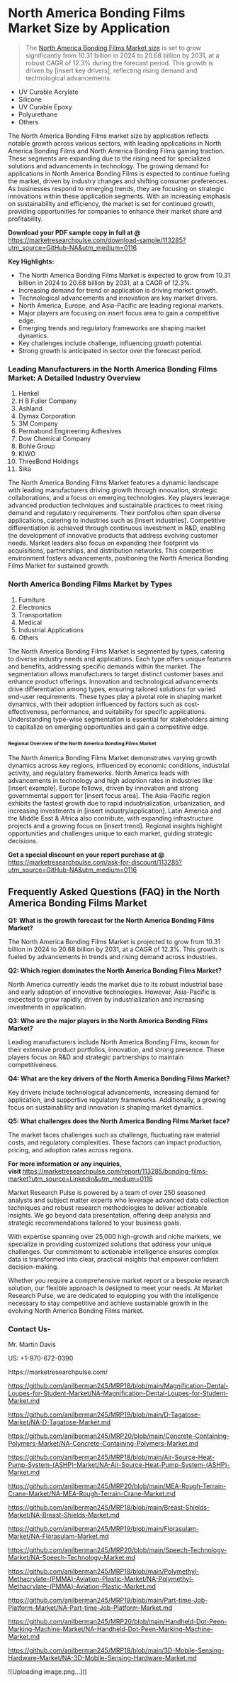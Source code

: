 <h1>North America Bonding Films Market&nbsp;Size by Application</h1><blockquote><p>The <a href="https://marketresearchpulse.com/download-sample/113285?utm_source=GitHub-NA&amp;utm_medium=0116">North America Bonding Films Market size</a> is set to grow significantly from 10.31 billion in 2024 to 20.68 billion by 2031, at a robust CAGR of 12.3% during the forecast period. This growth is driven by [insert key drivers], reflecting rising demand and technological advancements.</p></blockquote><ul><li>UV Curable Acrylate<li> Silicone<li> UV Curable Epoxy<li> Polyurethane<li> Others</li></ul><p>The North America Bonding Films market size by application reflects notable growth across various sectors, with leading applications in North America Bonding Films and North America Bonding Films gaining traction. These segments are expanding due to the rising need for specialized solutions and advancements in technology. The growing demand for applications in North America Bonding Films is expected to continue fueling the market, driven by industry changes and shifting consumer preferences. As businesses respond to emerging trends, they are focusing on strategic innovations within these application segments. With an increasing emphasis on sustainability and efficiency, the market is set for continued growth, providing opportunities for companies to enhance their market share and profitability.</p><p><strong>Download your PDF sample copy in full at @ </strong><a href="https://marketresearchpulse.com/download-sample/113285?utm_source=GitHub-NA&amp;utm_medium=0116">https://marketresearchpulse.com/download-sample/113285?utm_source=GitHub-NA&amp;utm_medium=0116</a></p><p><strong>Key Highlights: </strong></p><ul><li>The North America Bonding Films Market is expected to grow from 10.31 billion in 2024 to 20.68 billion by 2031, at a CAGR of 12.3%.</li><li>Increasing demand for trend or application is driving market growth.</li><li>Technological advancements and innovation are key market drivers.</li><li>North America, Europe, and Asia-Pacific are leading regional markets.</li><li>Major players are focusing on insert focus area to gain a competitive edge.</li><li>Emerging trends and regulatory frameworks are shaping market dynamics.</li><li>Key challenges include challenge, influencing growth potential.</li><li>Strong growth is anticipated in sector over the forecast period.</li></ul><h3>Leading Manufacturers in the North America Bonding Films Market: A Detailed Industry Overview</h3><ol><li>Henkel</li><li>H B Fuller Company</li><li>Ashland</li><li>Dymax Corporation</li><li>3M Company</li><li>Permabond Engineering Adhesives</li><li>Dow Chemical Company</li><li>Bohle Group</li><li>KIWO</li><li>ThreeBond Holdings</li><li>Sika</li></ol><div class="flex max-w-full flex-col flex-grow"><div class="min-h-8 text-message flex w-full flex-col items-end gap-2 whitespace-normal break-words [.text-message+&amp;]:mt-5" dir="auto" data-message-author-role="assistant" data-message-id="fd8432e4-4910-450d-b182-61b7bfb0a01f" data-message-model-slug="gpt-4o"><div class="flex w-full flex-col gap-1 empty:hidden first:pt-[3px]"><div class="markdown prose w-full break-words dark:prose-invert light"><p>The North America Bonding Films Market features a dynamic landscape with leading manufacturers driving growth through innovation, strategic collaborations, and a focus on emerging technologies. Key players leverage advanced production techniques and sustainable practices to meet rising demand and regulatory requirements. Their portfolios often span diverse applications, catering to industries such as [insert industries]. Competitive differentiation is achieved through continuous investment in R&amp;D, enabling the development of innovative products that address evolving customer needs. Market leaders also focus on expanding their footprint via acquisitions, partnerships, and distribution networks. This competitive environment fosters advancements, positioning the North America Bonding Films Market for sustained growth.</p></div></div></div></div><h3>North America Bonding Films Market by Types</h3><ol><li>Furniture<li> Electronics<li> Transportation<li> Medical<li> Industrial Applications<li> Others</li></ol><div class="flex max-w-full flex-col flex-grow"><div class="min-h-8 text-message flex w-full flex-col items-end gap-2 whitespace-normal break-words [.text-message+&amp;]:mt-5" dir="auto" data-message-author-role="assistant" data-message-id="084470be-0bb7-4664-bddf-5156b4f41249" data-message-model-slug="gpt-4o-mini"><div class="flex w-full flex-col gap-1 empty:hidden first:pt-[3px]"><div class="markdown prose w-full break-words dark:prose-invert light"><p>The North America Bonding Films Market is segmented by types, catering to diverse industry needs and applications. Each type offers unique features and benefits, addressing specific demands within the market. The segmentation allows manufacturers to target distinct customer bases and enhance product offerings. Innovation and technological advancements drive differentiation among types, ensuring tailored solutions for varied end-user requirements. These types play a pivotal role in shaping market dynamics, with their adoption influenced by factors such as cost-effectiveness, performance, and suitability for specific applications. Understanding type-wise segmentation is essential for stakeholders aiming to capitalize on emerging opportunities and gain a competitive edge.</p></div></div></div></div><h3><span style="font-size: 11px;">Regional Overview of the North America Bonding Films Market</span></h3><div class="flex max-w-full flex-col flex-grow"><div class="min-h-8 text-message flex w-full flex-col items-end gap-2 whitespace-normal break-words [.text-message+&amp;]:mt-5" dir="auto" data-message-author-role="assistant" data-message-id="e9038762-ce64-4e30-91c9-9bd413514231" data-message-model-slug="gpt-4o-mini"><div class="flex w-full flex-col gap-1 empty:hidden first:pt-[3px]"><div class="markdown prose w-full break-words dark:prose-invert light"><p>The North America Bonding Films Market demonstrates varying growth dynamics across key regions, influenced by economic conditions, industrial activity, and regulatory frameworks. North America leads with advancements in technology and high adoption rates in industries like [insert example]. Europe follows, driven by innovation and strong governmental support for [insert focus area]. The Asia-Pacific region exhibits the fastest growth due to rapid industrialization, urbanization, and increasing investments in [insert industry/application]. Latin America and the Middle East &amp; Africa also contribute, with expanding infrastructure projects and a growing focus on [insert trend]. Regional insights highlight opportunities and challenges unique to each market, guiding strategic decisions.</p></div></div></div></div><p><strong>Get a special discount on your report purchase at @ </strong><a href="https://marketresearchpulse.com/ask-for-discount/113285?utm_source=GitHub-NA&amp;utm_medium=0116">https://marketresearchpulse.com/ask-for-discount/113285?utm_source=GitHub-NA&amp;utm_medium=0116</a></p><h2>Frequently Asked Questions (FAQ) in the North America Bonding Films Market</h2><p><strong>Q1: What is the growth forecast for the North America Bonding Films Market?</strong></p><p>The North America Bonding Films Market is projected to grow from 10.31 billion in 2024 to 20.68 billion by 2031, at a CAGR of 12.3%. This growth is fueled by advancements in trends and rising demand across industries.</p><p><strong>Q2: Which region dominates the North America Bonding Films Market?</strong></p><p>North America currently leads the market due to its robust industrial base and early adoption of innovative technologies. However, Asia-Pacific is expected to grow rapidly, driven by industrialization and increasing investments in application.</p><p><strong>Q3: Who are the major players in the North America Bonding Films Market?</strong></p><p>Leading manufacturers include North America Bonding Films, known for their extensive product portfolios, innovation, and strong presence. These players focus on R&amp;D and strategic partnerships to maintain competitiveness.</p><p><strong>Q4: What are the key drivers of the North America Bonding Films Market?</strong></p><p>Key drivers include technological advancements, increasing demand for application, and supportive regulatory frameworks. Additionally, a growing focus on sustainability and innovation is shaping market dynamics.</p><p><strong>Q5: What challenges does the North America Bonding Films Market face?</strong></p><p>The market faces challenges such as challenge, fluctuating raw material costs, and regulatory complexities. These factors can impact production, pricing, and adoption rates across regions.</p><p><strong>For more information or any inquiries, visit&nbsp;</strong><a href="https://marketresearchpulse.com/report/113285/bonding-films-market?utm_source=Linkedin&utm_medium=0116">https://marketresearchpulse.com/report/113285/bonding-films-market?utm_source=Linkedin&utm_medium=0116</a></p><p>Market Research Pulse is powered by a team of over 250 seasoned analysts and subject matter experts who leverage advanced data collection techniques and robust research methodologies to deliver actionable insights. We go beyond data presentation, offering deep analysis and strategic recommendations tailored to your business goals.</p><p>With expertise spanning over 25,000 high-growth and niche markets, we specialize in providing customized solutions that address your unique challenges. Our commitment to actionable intelligence ensures complex data is transformed into clear, practical insights that empower confident decision-making.</p><p>Whether you require a comprehensive market report or a bespoke research solution, our flexible approach is designed to meet your needs. At Market Research Pulse, we are dedicated to equipping you with the intelligence necessary to stay competitive and achieve sustainable growth in the evolving North America Bonding Films market.</p><h3><strong>Contact Us-</strong></h3><p>Mr. Martin Davis</p><p>US: +1-970-672-0390</p><p>https://marketresearchpulse.com/</p><p><a href="https://github.com/anilberman245/MRP18/blob/main/Magnification-Dental-Loupes-for-Student-Market/NA-Magnification-Dental-Loupes-for-Student-Market.md">https://github.com/anilberman245/MRP18/blob/main/Magnification-Dental-Loupes-for-Student-Market/NA-Magnification-Dental-Loupes-for-Student-Market.md</a></p><p><a href="https://github.com/anilberman245/MRP19/blob/main/D-Tagatose-Market/NA-D-Tagatose-Market.md">https://github.com/anilberman245/MRP19/blob/main/D-Tagatose-Market/NA-D-Tagatose-Market.md</a></p><p><a href="https://github.com/anilberman245/MRP20/blob/main/Concrete-Containing-Polymers-Market/NA-Concrete-Containing-Polymers-Market.md">https://github.com/anilberman245/MRP20/blob/main/Concrete-Containing-Polymers-Market/NA-Concrete-Containing-Polymers-Market.md</a></p><p><a href="https://github.com/anilberman245/MRP18/blob/main/Air-Source-Heat-Pump-System-(ASHP)-Market/NA-Air-Source-Heat-Pump-System-(ASHP)-Market.md">https://github.com/anilberman245/MRP18/blob/main/Air-Source-Heat-Pump-System-(ASHP)-Market/NA-Air-Source-Heat-Pump-System-(ASHP)-Market.md</a></p><p><a href="https://github.com/anilberman245/MRP20/blob/main/MEA-Rough-Terrain-Crane-Market/NA-MEA-Rough-Terrain-Crane-Market.md">https://github.com/anilberman245/MRP20/blob/main/MEA-Rough-Terrain-Crane-Market/NA-MEA-Rough-Terrain-Crane-Market.md</a></p><p><a href="https://github.com/anilberman245/MRP18/blob/main/Breast-Shields-Market/NA-Breast-Shields-Market.md">https://github.com/anilberman245/MRP18/blob/main/Breast-Shields-Market/NA-Breast-Shields-Market.md</a></p><p><a href="https://github.com/anilberman245/MRP19/blob/main/Florasulam-Market/NA-Florasulam-Market.md">https://github.com/anilberman245/MRP19/blob/main/Florasulam-Market/NA-Florasulam-Market.md</a></p><p><a href="https://github.com/anilberman245/MRP20/blob/main/Speech-Technology-Market/NA-Speech-Technology-Market.md">https://github.com/anilberman245/MRP20/blob/main/Speech-Technology-Market/NA-Speech-Technology-Market.md</a></p><p><a href="https://github.com/anilberman245/MRP18/blob/main/Polymethyl-Methacrylate-(PMMA)-Aviation-Plastic-Market/NA-Polymethyl-Methacrylate-(PMMA)-Aviation-Plastic-Market.md">https://github.com/anilberman245/MRP18/blob/main/Polymethyl-Methacrylate-(PMMA)-Aviation-Plastic-Market/NA-Polymethyl-Methacrylate-(PMMA)-Aviation-Plastic-Market.md</a></p><p><a href="https://github.com/anilberman245/MRP19/blob/main/Part-time-Job-Platform-Market/NA-Part-time-Job-Platform-Market.md">https://github.com/anilberman245/MRP19/blob/main/Part-time-Job-Platform-Market/NA-Part-time-Job-Platform-Market.md</a></p><p><a href="https://github.com/anilberman245/MRP20/blob/main/Handheld-Dot-Peen-Marking-Machine-Market/NA-Handheld-Dot-Peen-Marking-Machine-Market.md">https://github.com/anilberman245/MRP20/blob/main/Handheld-Dot-Peen-Marking-Machine-Market/NA-Handheld-Dot-Peen-Marking-Machine-Market.md</a></p><p><a href="https://github.com/anilberman245/MRP18/blob/main/3D-Mobile-Sensing-Hardware-Market/NA-3D-Mobile-Sensing-Hardware-Market.md">https://github.com/anilberman245/MRP18/blob/main/3D-Mobile-Sensing-Hardware-Market/NA-3D-Mobile-Sensing-Hardware-Market.md</a></p>
![Uploading image.png…]()
